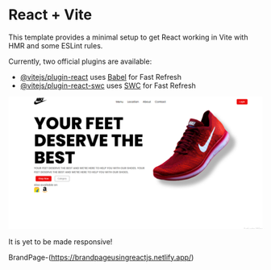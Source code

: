 # React + Vite

This template provides a minimal setup to get React working in Vite with HMR and some ESLint rules.

Currently, two official plugins are available:

- [@vitejs/plugin-react](https://github.com/vitejs/vite-plugin-react/blob/main/packages/plugin-react/README.md) uses [Babel](https://babeljs.io/) for Fast Refresh
- [@vitejs/plugin-react-swc](https://github.com/vitejs/vite-plugin-react-swc) uses [SWC](https://swc.rs/) for Fast Refresh

![alt text](https://github.com/nikhilgupta738/Brand_Page_using_ReactJS/blob/master/public/images/Brand_page.png)


It is yet to be made responsive!

BrandPage-(https://brandpageusingreactjs.netlify.app/)
